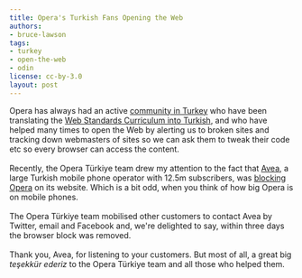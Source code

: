 ```yaml
---
title: Opera's Turkish Fans Opening the Web
authors:
- bruce-lawson
tags:
- turkey
- open-the-web
- odin
license: cc-by-3.0
layout: post
---
```

Opera has always had an active <a href="http://www.operaturkiye.net/" target="_blank">community in Turkey</a> who have been translating the <a href="http://www.w3.org/community/webed/wiki/Turkish_international_project" target="_blank">Web Standards Curriculum into Turkish</a>, and who have helped many times to open the Web by alerting us to broken sites and tracking down webmasters of sites so we can ask them to tweak their code etc so every browser can access the content.<br/><br/>Recently, the Opera Türkiye  team drew my attention to the fact that <a href="http://en.wikipedia.org/wiki/Avea" target="_blank">Avea</a>, a large Turkish mobile phone operator with 12.5m subscribers, was <a href="http://translate.google.com/translate?sl=tr&amp;tl=en&amp;js=n&amp;prev=_t&amp;hl=en&amp;ie=UTF-8&amp;layout=2&amp;eotf=1&amp;u=http%3A%2F%2Fwww.operaturkiye.net%2Fopera-avea-online-islemler-menusu-ve-iki-ay" target="_blank">blocking Opera</a> on its website. Which is a bit odd, when you think of how big Opera is on mobile phones.<br/><br/>The Opera Türkiye  team mobilised other customers to contact Avea by Twitter, email and Facebook and, we&#39;re delighted to say, within three days the browser block was removed.<br/><br/>Thank you, Avea, for listening to your customers. But most of all, a great big <i lang="tr">teşekkür ederiz</i> to the Opera Türkiye team and all those who helped them.

